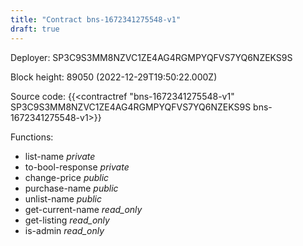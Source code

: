```yaml
---
title: "Contract bns-1672341275548-v1"
draft: true
---
```

Deployer: SP3C9S3MM8NZVC1ZE4AG4RGMPYQFVS7YQ6NZEKS9S


 



Block height: 89050 (2022-12-29T19:50:22.000Z)

Source code: {{<contractref "bns-1672341275548-v1" SP3C9S3MM8NZVC1ZE4AG4RGMPYQFVS7YQ6NZEKS9S bns-1672341275548-v1>}}

Functions:

* list-name _private_
* to-bool-response _private_
* change-price _public_
* purchase-name _public_
* unlist-name _public_
* get-current-name _read_only_
* get-listing _read_only_
* is-admin _read_only_
